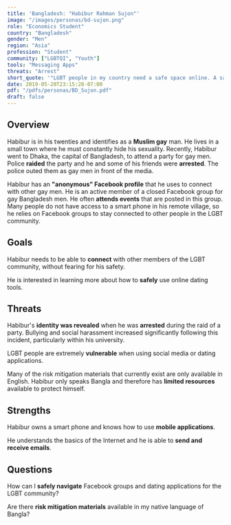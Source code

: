```yaml
---
title: 'Bangladesh: "Habibur Rahman Sujon"'
image: "/images/personas/bd-sujon.png"
role: "Economics Student"
country: "Bangladesh"
gender: "Men"
region: "Asia"
profession: "Student"
community: ["LGBTQI", "Youth"]
tools: "Messaging Apps"
threats: "Arrest"
short_quote: '"LGBT people in my country need a safe space online. A safe space could save lives."'
date: 2019-05-20T23:15:28-07:00
pdf: "/pdfs/personas/BD_Sujon.pdf"
draft: false
---
```


## Overview

Habibur is in his twenties and identifies as a **Muslim gay** man. He lives in a small town where he must constantly hide his sexuality. Recently, Habibur went to Dhaka, the capital of Bangladesh, to attend a party for gay men. Police **raided** the party and he and some of his friends were **arrested**. The police outed them as gay men in front of the media.

Habibur has an **"anonymous" Facebook profile** that he uses to connect with other gay men. He is an active member of a closed Facebook group for gay Bangladesh men. He often **attends events** that are posted in this group. Many people do not have access to a smart phone in his remote village, so he relies on Facebook groups to stay connected to other people in the LGBT community.


## Goals

Habibur needs to be able to **connect** with other members of the LGBT community, without fearing for his safety.

He is interested in learning more about how to **safely** use online dating tools.


## Threats

Habibur's **identity was revealed** when he was **arrested** during the raid of a party. Bullying and social harassment increased significantly following this incident, particularly within his university.

LGBT people are extremely **vulnerable** when using social media or dating applications.

Many of the risk mitigation materials that currently exist are only available in English. Habibur only speaks Bangla and therefore has **limited resources** available to protect himself.


## Strengths

Habibur owns a smart phone and knows how to use **mobile applications**.

He understands the basics of the Internet and he is able to **send and receive emails**.


## Questions

How can I **safely navigate** Facebook groups and dating applications for the LGBT
community?

Are there **risk mitigation materials** available in my native language of Bangla?
